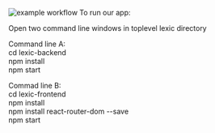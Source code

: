 ![example workflow](https://https://github.com/Kanaz312/Lexic/tree/main/.github/workflows/backend-node.js.yml/badge.svg)
To run our app:

Open two command line windows in toplevel lexic directory

Command line A:<br>
cd lexic-backend<br>
npm install<br>
npm start<br>


Commad line B:<br>
cd lexic-frontend<br>
npm install<br>
npm install react-router-dom --save<br>
npm start<br>
